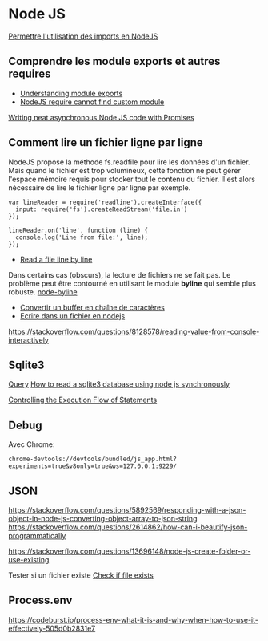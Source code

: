 # Node JS

[Permettre l'utilisation des imports en NodeJS](https://timonweb.com/posts/how-to-enable-es6-imports-in-nodejs/)


## Comprendre les module exports et autres requires

- [Understanding module exports](https://www.sitepoint.com/understanding-module-exports-exports-node-js/)
- [NodeJS require cannot find custom module](https://stackoverflow.com/questions/16652620/node-js-require-cannot-find-custom-module)

[Writing neat asynchronous Node JS code with Promises](https://medium.com/dev-bits/writing-neat-asynchronous-node-js-code-with-promises-32ed3a4fd098)

## Comment lire un fichier ligne par ligne

NodeJS propose la méthode fs.readfile pour lire les données d'un fichier.
Mais quand le fichier est trop volumineux, cette fonction ne peut gérer l'espace mémoire requis pour
stocker tout le contenu du fichier.
Il est alors nécessaire de lire le fichier ligne par ligne par exemple.

```
var lineReader = require('readline').createInterface({
  input: require('fs').createReadStream('file.in')
});

lineReader.on('line', function (line) {
  console.log('Line from file:', line);
});
```

- [Read a file line by line](https://stackoverflow.com/questions/6156501/read-a-file-one-line-at-a-time-in-node-js)

Dans certains cas (obscurs), la lecture de fichiers ne se fait pas.
Le problème peut être contourné en utilisant le module **byline** qui semble plus robuste.
[node-byline](https://github.com/jahewson/node-byline)

- [Convertir un buffer en chaîne de caractères](https://hackernoon.com/https-medium-com-amanhimself-converting-a-buffer-to-json-and-utf8-strings-in-nodejs-2150b1e3de57)
- [Ecrire dans un fichier en nodejs](https://stackoverflow.com/questions/2496710/writing-files-in-node-js)


https://stackoverflow.com/questions/8128578/reading-value-from-console-interactively

## Sqlite3
[Query](http://www.sqlitetutorial.net/sqlite-nodejs/query/)
[How to read a sqlite3 database using node js synchronously](https://stackoverflow.com/questions/15575914/how-to-read-a-sqlite3-database-using-node-js-synchronously)

[Controlling the Execution Flow of Statements](http://www.sqlitetutorial.net/sqlite-nodejs/statements-control-flow/)

## Debug
Avec Chrome:
```
chrome-devtools://devtools/bundled/js_app.html?experiments=true&v8only=true&ws=127.0.0.1:9229/
```

## JSON
https://stackoverflow.com/questions/5892569/responding-with-a-json-object-in-node-js-converting-object-array-to-json-string
https://stackoverflow.com/questions/2614862/how-can-i-beautify-json-programmatically

https://stackoverflow.com/questions/13696148/node-js-create-folder-or-use-existing


Tester si un fichier existe
[Check if file exists](https://flaviocopes.com/how-to-check-if-file-exists-node/)

## Process.env
https://codeburst.io/process-env-what-it-is-and-why-when-how-to-use-it-effectively-505d0b2831e7
